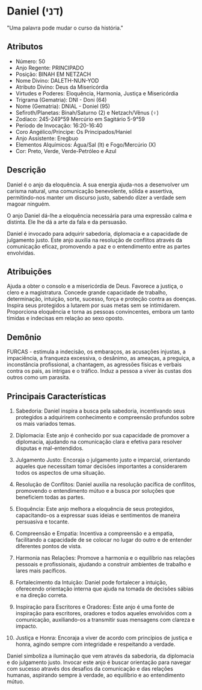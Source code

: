 # Daniel (דני)

"Uma palavra pode mudar o curso da história."

## Atributos
- Número: 50
- Anjo Regente: PRINCIPADO
- Posição: BINAH EM NETZACH
- Nome Divino: DALETH-NUN-YOD
- Atributo Divino: Deus da Misericórdia
- Virtudes e Poderes: Eloquência, Harmonia, Justiça e Misericórdia
- Trigrama (Gematria): DNI - Doni (64)
- Nome (Gematria): DNIAL - Doniel (95)
- Sefiroth/Planetas: Binah/Saturno (2) e Netzach/Vênus (♀)
- Zodíaco: 245-249°59 Mercúrio em Sagitário 5-9°59
- Período de Invocação: 16:20-16:40
- Coro Angélico/Príncipe: Os Principados/Haniel
- Anjo Assistente: Eregbuo
- Elementos Alquímicos: Água/Sal (lt) e Fogo/Mercúrio (X)
- Cor: Preto, Verde, Verde-Petróleo e Azul

## Descrição
Daniel é o anjo da eloquência. A sua energia ajuda-nos a desenvolver um carisma natural, uma comunicação benevolente, sólida e assertiva, permitindo-nos manter um discurso justo, sabendo dizer a verdade sem magoar ninguém.

O anjo Daniel dá-lhe a eloquência necessária para uma expressão calma e distinta. Ele lhe dá a arte da fala e da persuasão.

Daniel é invocado para adquirir sabedoria, diplomacia e a capacidade de julgamento justo. Este anjo auxilia na resolução de conflitos através da comunicação eficaz, promovendo a paz e o entendimento entre as partes envolvidas.

## Atribuições
Ajuda a obter o consolo e a misericórdia de Deus. Favorece a justiça, o clero e a magistratura. Concede grande capacidade de trabalho, determinação, intuição, sorte, sucesso, força e proteção contra as doenças. Inspira seus protegidos a lutarem por suas metas sem se intimidarem. Proporciona eloquência e torna as pessoas convincentes, embora um tanto tímidas e indecisas em relação ao sexo oposto.

## Demônio
FURCAS - estimula a indecisão, os embaraços, as acusações injustas, a impaciência, a franqueza excessiva, o desânimo, as ameaças, a preguiça, a inconstância profissional, a chantagem, as agressões físicas e verbais contra os pais, as intrigas e o tráfico. Induz a pessoa a viver às custas dos outros como um parasita.

## Principais Características
1. Sabedoria: Daniel inspira a busca pela sabedoria, incentivando seus protegidos a adquirirem conhecimento e compreensão profundos sobre os mais variados temas.

2. Diplomacia: Este anjo é conhecido por sua capacidade de promover a diplomacia, ajudando na comunicação clara e efetiva para resolver disputas e mal-entendidos.

3. Julgamento Justo: Encoraja o julgamento justo e imparcial, orientando aqueles que necessitam tomar decisões importantes a considerarem todos os aspectos de uma situação.

4. Resolução de Conflitos: Daniel auxilia na resolução pacífica de conflitos, promovendo o entendimento mútuo e a busca por soluções que beneficiem todas as partes.

5. Eloquência: Este anjo melhora a eloquência de seus protegidos, capacitando-os a expressar suas ideias e sentimentos de maneira persuasiva e tocante.

6. Compreensão e Empatia: Incentiva a compreensão e a empatia, facilitando a capacidade de se colocar no lugar do outro e de entender diferentes pontos de vista.

7. Harmonia nas Relações: Promove a harmonia e o equilíbrio nas relações pessoais e profissionais, ajudando a construir ambientes de trabalho e lares mais pacíficos.

8. Fortalecimento da Intuição: Daniel pode fortalecer a intuição, oferecendo orientação interna que ajuda na tomada de decisões sábias e na direção correta.

9. Inspiração para Escritores e Oradores: Este anjo é uma fonte de inspiração para escritores, oradores e todos aqueles envolvidos com a comunicação, auxiliando-os a transmitir suas mensagens com clareza e impacto.

10. Justiça e Honra: Encoraja a viver de acordo com princípios de justiça e honra, agindo sempre com integridade e respeitando a verdade.

Daniel simboliza a iluminação que vem através da sabedoria, da diplomacia e do julgamento justo. Invocar este anjo é buscar orientação para navegar com sucesso através dos desafios da comunicação e das relações humanas, aspirando sempre à verdade, ao equilíbrio e ao entendimento mútuo. 